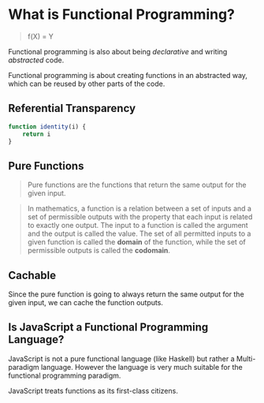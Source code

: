 # What is Functional Programming?

> f(X) = Y

Functional programming is also about being *declarative* and writing *abstracted* code.

Functional programming is about creating functions in an abstracted way, which can be reused by other parts of the code.

## Referential Transparency

```js
function identity(i) {
    return i
}
```

## Pure Functions

> Pure functions are the functions that return the same output for the given input.

> In mathematics, a function is a relation between a set of inputs and a set of permissible outputs with the property that each input is related to exactly one output. The input to a function is called the argument and the output is called the value. The set of all permitted inputs to a given function is called the **domain** of the function, while the set of permissible outputs is called the **codomain**.

## Cachable

Since the pure function is going to always return the same output for the given input,
we can cache the function outputs.

## Is JavaScript a Functional Programming Language?

JavaScript is not a pure functional language (like Haskell) but rather a Multi-paradigm language. However the language is very much suitable for the functional programming paradigm.

JavaScript treats functions as its first-class citizens.